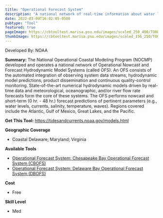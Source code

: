```yaml
---
title: "Operational Forecast System"
description: "A national network of real-time information about water levels, wind, water temperature, salinity, and currents."
date: 2022-03-09T16:02:05-0500
pubtype: "Tool"
featured: true
pageImage: https://cbtooltest.marisa.psu.edu/images/scaled_250_400/TOOLID_3.0_ScreenCapture-1.png
thumbImage: https://cbtooltest.marisa.psu.edu/images/scaled_156_250/TOOLID_3.0_ScreenCapture-1.png
---
```

Developed By: NOAA

**Summary:** The National Operational Coastal Modeling Program (NOCMP) developed and operates a national network of Operational Nowcast and Forecast Hydrodynamic Model Systems (called OFS). An OFS consists of the automated integration of observing system data streams, hydrodynamic model predictions, product dissemination and continuous quality-control monitoring. State-of-the-art numerical hydrodynamic models driven by real-time data and meteorological, oceanographic, and/or river flow rate forecasts form the core of these systems. The OFS performs nowcast and short-term (0 hr. - 48 hr.) forecast predictions of pertinent parameters (e.g., water levels, currents, salinity, temperature, waves). Regions covered include the Atlantic, Gulf of Mexico, Great Lakes, and the Pacific.

__**Get This Tool:**__ https://tidesandcurrents.noaa.gov/models.html

__**Geographic Coverage**__
- Coastal Delaware; Maryland; Virginia

__**Available Tools**__
-  [Operational Forecast System: Chesapeake Bay Operational Forecast System (CBOFS)](https://cbtooltest.marisa.psu.edu/collection/page-tool3.1)
-  [Operational Forecast System: Delaware Bay Operational Forecast System (DBOFS)](https://cbtooltest.marisa.psu.edu/collection/page-tool3.2)

__**Cost**__
- Free

__**Skill Level**__
- Med
